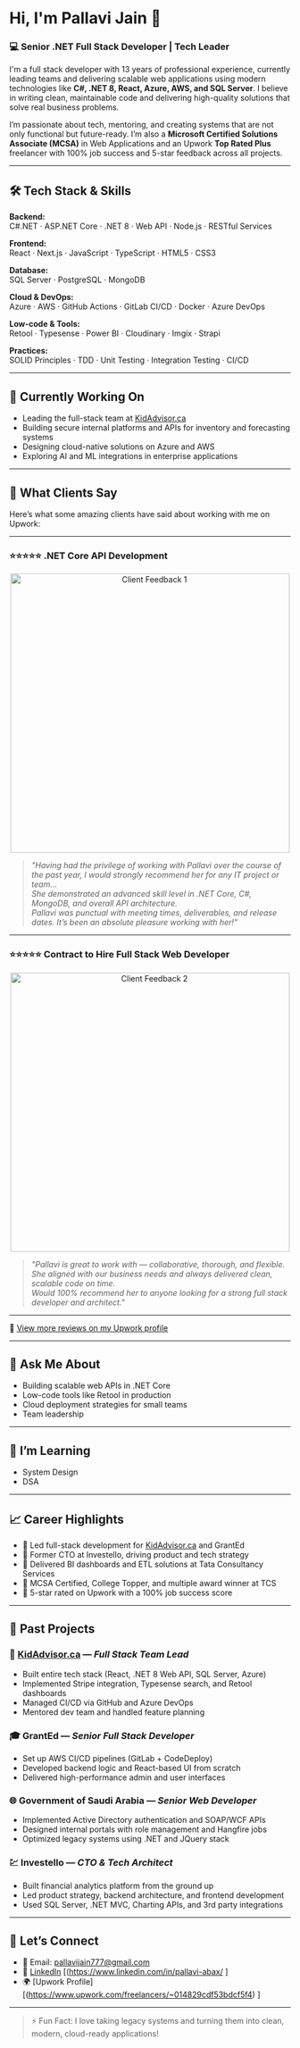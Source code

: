 # Hi, I'm Pallavi Jain 👋

### 💻 Senior .NET Full Stack Developer | Tech Leader 

I'm a full stack developer with 13 years of professional experience, currently leading teams and delivering scalable web applications using modern technologies like **C#, .NET 8, React, Azure, AWS, and SQL Server**. I believe in writing clean, maintainable code and delivering high-quality solutions that solve real business problems.

I’m passionate about tech, mentoring, and creating systems that are not only functional but future-ready. I’m also a **Microsoft Certified Solutions Associate (MCSA)** in Web Applications and an Upwork **Top Rated Plus** freelancer with 100% job success and 5-star feedback across all projects.

---

## 🛠️ Tech Stack & Skills

**Backend:**  
C#.NET · ASP.NET Core · .NET 8 · Web API · Node.js · RESTful Services  

**Frontend:**  
React · Next.js · JavaScript · TypeScript · HTML5 · CSS3  

**Database:**  
SQL Server · PostgreSQL · MongoDB  

**Cloud & DevOps:**  
Azure · AWS · GitHub Actions · GitLab CI/CD · Docker · Azure DevOps  

**Low-code & Tools:**  
Retool · Typesense · Power BI · Cloudinary · Imgix · Strapi  

**Practices:**  
SOLID Principles · TDD · Unit Testing · Integration Testing · CI/CD  

---

## 🧠 Currently Working On

- Leading the full-stack team at [KidAdvisor.ca](https://www.kidadvisor.ca)
- Building secure internal platforms and APIs for inventory and forecasting systems
- Designing cloud-native solutions on Azure and AWS
- Exploring AI and ML integrations in enterprise applications

---

## 💬 What Clients Say

Here’s what some amazing clients have said about working with me on Upwork:

---

### ⭐️⭐️⭐️⭐️⭐️ .NET Core API Development

<p align="center">
  <img src="https://github.com/user-attachments/assets/7c201be2-4190-4b95-8e38-fb3a71839cc4" width="500" alt="Client Feedback 1" />
</p>

> *"Having had the privilege of working with Pallavi over the course of the past year, I would strongly recommend her for any IT project or team...  
> She demonstrated an advanced skill level in .NET Core, C#, MongoDB, and overall API architecture.  
> Pallavi was punctual with meeting times, deliverables, and release dates. It’s been an absolute pleasure working with her!"*

---

### ⭐️⭐️⭐️⭐️⭐️ Contract to Hire Full Stack Web Developer

<p align="center">
  <img src="https://github.com/user-attachments/assets/0156b6a3-4925-4ede-ab04-c840f0f227ef" width="500" alt="Client Feedback 2" />
</p>

> *"Pallavi is great to work with — collaborative, thorough, and flexible.  
> She aligned with our business needs and always delivered clean, scalable code on time.  
> Would 100% recommend her to anyone looking for a strong full stack developer and architect."*

---

🔗 [View more reviews on my Upwork profile](https://www.upwork.com/freelancers/~014829cdf53bdcf5f4)


---

## 💬 Ask Me About

- Building scalable web APIs in .NET Core  
- Low-code tools like Retool in production  
- Cloud deployment strategies for small teams  
- Team leadership

---

## 🌱 I’m Learning

- System Design
- DSA 

---

## 📈 Career Highlights

- 🔹 Led full-stack development for [KidAdvisor.ca](https://www.kidadvisor.ca) and GrantEd  
- 🔹 Former CTO at Investello, driving product and tech strategy  
- 🔹 Delivered BI dashboards and ETL solutions at Tata Consultancy Services  
- 🔹 MCSA Certified, College Topper, and multiple award winner at TCS  
- 🔹 5-star rated on Upwork with a 100% job success score  

---

## 💼 Past Projects

### 🧩 [KidAdvisor.ca](https://www.kidadvisor.ca) — *Full Stack Team Lead*
- Built entire tech stack (React, .NET 8 Web API, SQL Server, Azure)
- Implemented Stripe integration, Typesense search, and Retool dashboards
- Managed CI/CD via GitHub and Azure DevOps
- Mentored dev team and handled feature planning

### 🎓 GrantEd — *Senior Full Stack Developer*
- Set up AWS CI/CD pipelines (GitLab + CodeDeploy)
- Developed backend logic and React-based UI from scratch
- Delivered high-performance admin and user interfaces

### 🌐 Government of Saudi Arabia — *Senior Web Developer*
- Implemented Active Directory authentication and SOAP/WCF APIs
- Designed internal portals with role management and Hangfire jobs
- Optimized legacy systems using .NET and JQuery stack

### 💹 Investello — *CTO & Tech Architect*
- Built financial analytics platform from the ground up
- Led product strategy, backend architecture, and frontend development
- Used SQL Server, .NET MVC, Charting APIs, and 3rd party integrations

---

## 🤝 Let’s Connect

- 📧 Email: pallavijain777@gmail.com  
- 💼 [LinkedIn](https://www.linkedin.com/) [(https://www.linkedin.com/in/pallavi-abax/  ]
- 🌍 [Upwork Profile][(https://www.upwork.com/freelancers/~014829cdf53bdcf5f4)  ]

---

> ⚡ Fun Fact: I love taking legacy systems and turning them into clean, modern, cloud-ready applications!

